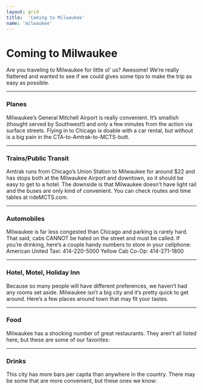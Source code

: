 ```yaml
---
layout: grid
title:  'Coming to Milwaukee'
name: 'milwaukee'
---
```


# Coming to Milwaukee

Are you traveling to Milwaukee for little ol’ us? Awesome! We’re really flattered and wanted to see if we could gives some tips to make the trip as easy as possible.

---

### Planes

Milwaukee’s General Mitchell Airport is really convenient. It’s smallish (thought served by Southwest!) and only a few minutes from the action via surface streets. Flying in to Chicago is doable with a car rental, but without is a big pain in the CTA-to-Amtrak-to-MCTS-butt.

---

### Trains/Public Transit

Amtrak runs from Chicago’s Union Station to Milwaukee for around $22 and has stops both at the Milwaukee Airport and downtown, so it should be easy to get to a hotel. The downside is that Milwaukee doesn’t have light rail and the buses are only kind of convenient. You can check routes and time tables at rideMCTS.com.

---

### Automobiles

Milwaukee is far less congested than Chicago and parking is rarely hard. That said, cabs CANNOT be haled on the street and must be called. If you’re drinking, here’s a couple handy numbers to store in your cellphone:
American United Taxi: 414-220-5000
Yellow Cab Co-Op: 414-271-1800

---

### Hotel, Motel, Holiday Inn

Because so many people will have different preferences, we haven’t had any rooms set aside. Milwaukee isn’t a big city and it’s pretty quick to get around. Here’s a few places around town that may fit your tastes.
<list and google map>

---

### Food

Milwaukee has a shocking number of great restaurants. They aren’t all listed here, but these are some of our favorites:
<list and google map>

---

### Drinks

This city has more bars per capita than anywhere in the country. There may be some that are more convenient, but these ones we know:
<list and google map>
